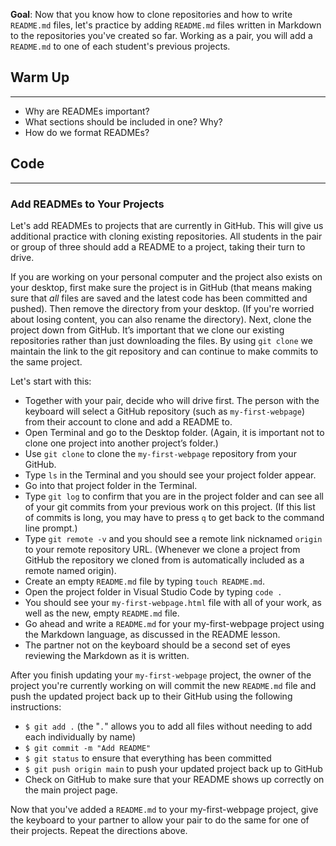 **Goal**: Now that you know how to clone repositories and how to write `README.md` files, let's practice by adding `README.md` files written in Markdown to the repositories you've created so far. Working as a pair, you will add a `README.md` to one of each student's previous projects.

## Warm Up
<hr />

* Why are READMEs important?
* What sections should be included in one? Why?
* How do we format READMEs?

## Code
<hr />

### Add READMEs to Your Projects

Let's add READMEs to projects that are currently in GitHub. This will give us additional practice with cloning existing repositories. All students in the pair or group of three should add a README to a project, taking their turn to drive.

If you are working on your personal computer and the project also exists on your desktop, first make sure the project is in GitHub (that means making sure that _all_ files are saved and the latest code has been committed and pushed). Then remove the directory from your desktop. (If you're worried about losing content, you can also rename the directory). Next, clone the project down from GitHub. It’s important that we clone our existing repositories rather than just downloading the files. By using `git clone` we maintain the link to the git repository and can continue to make commits to the same project.

Let's start with this:

* Together with your pair, decide who will drive first.  The person with the keyboard will select a GitHub repository (such as `my-first-webpage`) from their account to clone and add a README to.
* Open Terminal and go to the Desktop folder. (Again, it is important not to clone one project into another project’s folder.)
* Use `git clone` to clone the `my-first-webpage` repository from your GitHub.
* Type `ls` in the Terminal and you should see your project folder appear.
* Go into that project folder in the Terminal.
* Type `git log` to confirm that you are in the project folder and can see all of your git commits from your previous work on this project. (If this list of commits is long, you may have to press `q` to get back to the command line prompt.)
* Type `git remote -v` and you should see a remote link nicknamed `origin` to your remote repository URL. (Whenever we clone a project from GitHub the repository we cloned from is automatically included as a remote named origin).
* Create an empty `README.md` file by typing `touch README.md`.
* Open the project folder in Visual Studio Code by typing `code .`
* You should see your `my-first-webpage.html` file with all of your work, as well as the new, empty `README.md` file.
* Go ahead and write a `README.md` for your my-first-webpage project using the Markdown language, as discussed in the README lesson.
* The partner not on the keyboard should be a second set of eyes reviewing the Markdown as it is written.

After you finish updating your `my-first-webpage` project, the owner of the project you're currently working on will commit the new `README.md` file and push the updated project back up to their GitHub using the following instructions:

* `$ git add .` (the "`.`" allows you to add all files without needing to add each individually by name)
* `$ git commit -m "Add README"`
* `$ git status` to ensure that everything has been committed
* `$ git push origin main` to push your updated project back up to GitHub
* Check on GitHub to make sure that your README shows up correctly on the main project page.

Now that you've added a `README.md` to your my-first-webpage project, give the keyboard to your partner to allow your pair to do the same for one of their projects. Repeat the directions above.
